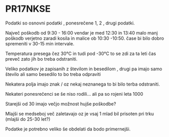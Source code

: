 # PR17NKSE

Podatki so osnovni podatki , ponesrečene 1, 2 , drugi podatki.

Največ poškodb od 9:30 - 16:00 vendar je med 12:30 in 13:40 malo manj poškodb verjetno zaradi kosila in malice ob 10:30 -10:50.
čase bi bilo dobro spremeniti v 30-15 min intervale.

Temperatura presega čez 30°C in tudi pod -30°C to se zdi za ta leti čas preveč zato jih bo treba odstraniti.

Veliko podatkov je zapisanih z številom in besedilom , drugi pa imajo samo število ali samo besedilo to bo treba odpraviti

Nekatera polja imajo znak / oz nekaj neznanega to bi bilo terba odstraniti.

Nekateri ponesrečenci se še niso rodili... ali pa so rojeni leta 1000

Starejši od 30 imajo večjo možnost hujše poškodbe?

Mlajši se medseboj več zaletavajo oz je vsaj 1 mlad bil prisoten pri trku (mlajši do 25-30 let?)

Podatke je potrebno veliko še obdelati da bodo primernejši.


